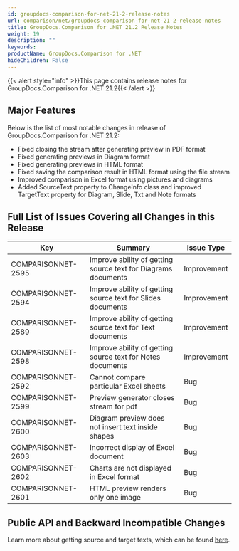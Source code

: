 ```yaml
---
id: groupdocs-comparison-for-net-21-2-release-notes
url: comparison/net/groupdocs-comparison-for-net-21-2-release-notes
title: GroupDocs.Comparison for .NET 21.2 Release Notes
weight: 19
description: ""
keywords: 
productName: GroupDocs.Comparison for .NET
hideChildren: False
---
```

{{< alert style="info" >}}This page contains release notes for GroupDocs.Comparison for .NET 21.2{{< /alert >}}

## Major Features

Below is the list of most notable changes in release of GroupDocs.Comparison for .NET 21.2:

*   Fixed closing the stream after generating preview in PDF format 
*   Fixed generating previews in Diagram format
*   Fixed generating previews in HTML format
*   Fixed saving the comparison result in HTML format using the file stream
*   Improved comparison in Excel format using pictures and diagrams 
*   Added SourceText property to ChangeInfo class and improved TargetText property for Diagram, Slide, Txt and Note formats
## Full List of Issues Covering all Changes in this Release

| Key | Summary | Issue Type |
| --- | --- | --- |
| COMPARISONNET-2595 | Improve ability of getting source text for Diagrams documents | Improvement |
| COMPARISONNET-2594 | Improve ability of getting source text for Slides documents | Improvement |
| COMPARISONNET-2589 | Improve ability of getting source text for Text documents | Improvement |
| COMPARISONNET-2598 | Improve ability of getting source text for Notes documents | Improvement |
| COMPARISONNET-2592 | Cannot compare particular Excel sheets | Bug |
| COMPARISONNET-2599 | Preview generator closes stream for pdf | Bug |
| COMPARISONNET-2600 | Diagram preview does not insert text inside shapes | Bug |
| COMPARISONNET-2603 | Incorrect display of Excel document | Bug |
| COMPARISONNET-2602 | Charts are not displayed in Excel format | Bug |
| COMPARISONNET-2601 | HTML preview renders only one image | Bug |                                                                                                        	

## Public API and Backward Incompatible Changes

Learn more about getting source and target texts, which can be found [here](https://docs.groupdocs.com/comparison/net/get-source-and-target-text-from-files/).
